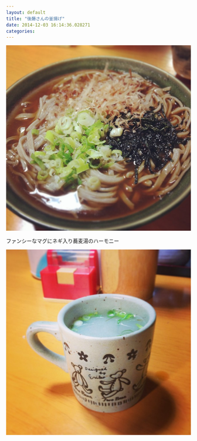 ```yaml
---
layout: default
title: "後藤さんの釜揚げ"
date: 2014-12-03 16:14:36.028271
categories: 
---
```


![後藤さんの釜揚げ](/assets/images/201409/10666233_1481879665393766_1713295843_n.jpg)

ファンシーなマグにネギ入り蕎麦湯のハーモニー

![ファンシーなマグにネギ入り蕎麦湯のハーモニー](/assets/images/201409/10611151_1472875859664824_1359403858_n.jpg)


